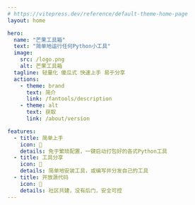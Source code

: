 ```yaml
---
# https://vitepress.dev/reference/default-theme-home-page
layout: home

hero:
  name: "芒果工具箱"
  text: "简单地运行任何Python小工具"
  image:
    src: /logo.png
    alt: 芒果工具箱
  tagline: 轻量化 傻瓜式 快速上手 易于分享
  actions:
    - theme: brand
      text: 简介
      link: /fantools/description
    - theme: alt
      text: 获取
      link: /about/version

features:
  - title: 简单上手
    icon: 👀
    details: 免于繁琐配置，一键启动打包好的各式Python工具
  - title: 工具分享
    icon: 📧
    details: 简单地安装工具，或编写并分发自己的工具
  - title: 开放源代码
    icon: 🔐
    details: 社区共建，没有后门，安全可控
---
```


